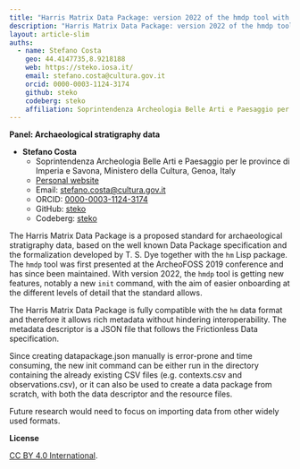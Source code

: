 ```yaml
---
title: "Harris Matrix Data Package: version 2022 of the hmdp tool with new features for the creation of stratigraphy data packages"
description: "Harris Matrix Data Package: version 2022 of the hmdp tool with new features for the creation of stratigraphy data packages"
layout: article-slim
auths:
  - name: Stefano Costa
    geo: 44.4147735,8.9218188
    web: https://steko.iosa.it/
    email: stefano.costa@cultura.gov.it
    orcid: 0000-0003-1124-3174
    github: steko
    codeberg: steko
    affiliation: Soprintendenza Archeologia Belle Arti e Paesaggio per le province di Imperia e Savona, Ministero della Cultura, Genoa, Italy
---
```




**Panel: Archaeological stratigraphy data**

- **Stefano Costa**
  - Soprintendenza Archeologia Belle Arti e Paesaggio per le province di Imperia e Savona, Ministero della Cultura, Genoa, Italy
  - [Personal website](https://steko.iosa.it/)
  - Email: [stefano.costa@cultura.gov.it](mailto:stefano.costa@cultura.gov.it)
  - ORCID: [0000-0003-1124-3174](https://orcid.org/0000-0003-1124-3174)
  - GitHub: [steko](https://github.com/steko/)
  - Codeberg: [steko](https://codeberg.org/steko/)

The Harris Matrix Data Package is a proposed standard for
archaeological stratigraphy data, based on the well known Data Package
specification and the formalization developed by T. S. Dye together
with the `hm` Lisp package. The `hmdp` tool was first presented at the
ArcheoFOSS 2019 conference and has since been maintained. With version
2022, the `hmdp` tool is getting new features, notably a new `init`
command, with the aim of easier onboarding at the different levels of
detail that the standard allows.

The Harris Matrix Data Package is fully compatible with the `hm` data
format and therefore it allows rich metadata without hindering
interoperability. The metadata descriptor is a JSON file that follows
the Frictionless Data specification.

Since creating datapackage.json manually is error-prone and time
consuming, the new init command can be either run in the directory
containing the already existing CSV files (e.g. contexts.csv and
observations.csv), or it can also be used to create a data package
from scratch, with both the data descriptor and the resource files.

Future research would need to focus on importing data from other
widely used formats.

**License**

[CC BY 4.0 International](https://creativecommons.org/licenses/by/4.0/).
